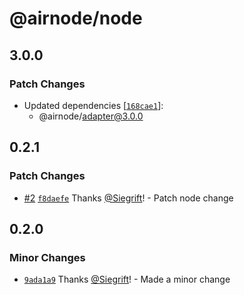 # @airnode/node

## 3.0.0

### Patch Changes

- Updated dependencies [[`168cae1`](https://github.com/Siegrift/airnode/commit/168cae1fffad43a02486ffae4b50c9c8ad037377)]:
  - @airnode/adapter@3.0.0

## 0.2.1

### Patch Changes

- [#2](https://github.com/Siegrift/airnode/pull/2) [`f8daefe`](https://github.com/Siegrift/airnode/commit/f8daefeba874cf2d4761247a3328811ed35c4682) Thanks [@Siegrift](https://github.com/Siegrift)! - Patch node change

## 0.2.0

### Minor Changes

- [`9ada1a9`](https://github.com/Siegrift/airnode/commit/9ada1a965999d6adff55c017365967f46365d555) Thanks [@Siegrift](https://github.com/Siegrift)! - Made a minor change
